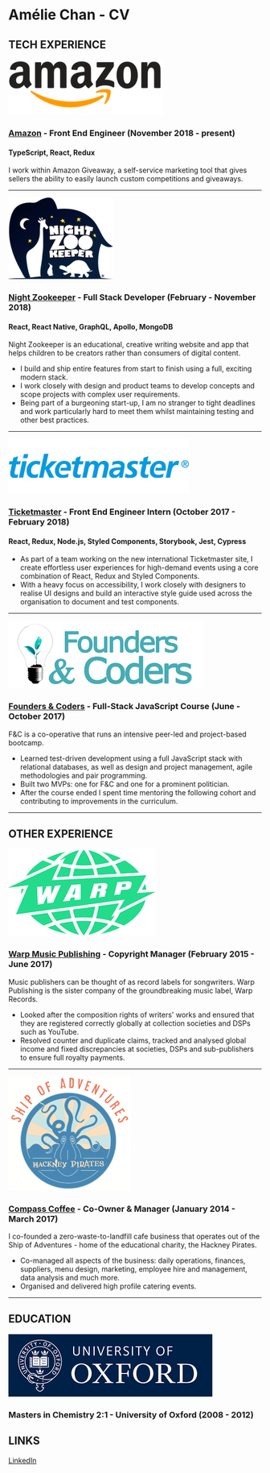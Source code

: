 # Amélie Chan - CV

## TECH EXPERIENCE

![](/images/amazon-logo.png?raw=true 'Amazon Logo')

### [Amazon](https://smile.amazon.co.uk/) - Front End Engineer (November 2018 - present)

#### TypeScript, React, Redux

I work within Amazon Giveaway, a self-service marketing tool that gives sellers the ability to easily launch custom competitions and giveaways.

---

![](/images/night-zoo-logo.png?raw=true 'Night Zookeeper Logo')

### [Night Zookeeper](https://www.nightzookeeper.com/) - Full Stack Developer (February - November 2018)

#### React, React Native, GraphQL, Apollo, MongoDB

Night Zookeeper is an educational, creative writing website and app that helps children to be creators rather than consumers of digital content.

- I build and ship entire features from start to finish using a full, exciting modern stack.
- I work closely with design and product teams to develop concepts and scope projects with complex user requirements.
- Being part of a burgeoning start-up, I am no stranger to tight deadlines and work particularly hard to meet them whilst maintaining testing and other best practices.

---

![](/images/tm-logo.png?raw=true 'Ticketmaster Logo')

### [Ticketmaster](https://www.ticketmaster.co.uk/) - Front End Engineer Intern (October 2017 - February 2018)

#### React, Redux, Node.js, Styled Components, Storybook, Jest, Cypress

- As part of a team working on the new international Ticketmaster site, I create effortless user experiences for high-demand events using a core combination of React, Redux and Styled Components.
- With a heavy focus on accessibility, I work closely with designers to realise UI designs and build an interactive style guide used across the organisation to document and test components.

---

![](/images/fac-logo.png?raw=true 'F&C Logo')

### [Founders & Coders](https://foundersandcoders.com/) - Full-Stack JavaScript Course (June - October 2017)

F&C is a co-operative that runs an intensive peer-led and project-based bootcamp.

- Learned test-driven development using a full JavaScript stack with relational databases, as well as design and project management, agile methodologies and pair programming.
- Built two MVPs: one for F&C and one for a prominent politician.
- After the course ended I spent time mentoring the following cohort and contributing to improvements in the curriculum.

---

## OTHER EXPERIENCE

![](/images/warp-logo.png?raw=true 'Warp Logo')

### [Warp Music Publishing](http://warppublishing.net/) - Copyright Manager (February 2015 - June 2017)

Music publishers can be thought of as record labels for songwriters. Warp Publishing is the sister company of the groundbreaking music label, Warp Records.

- Looked after the composition rights of writers' works and ensured that they are registered correctly globally at collection societies and DSPs such as YouTube.
- Resolved counter and duplicate claims, tracked and analysed global income and fixed discrepancies at societies, DSPs and sub-publishers to ensure full royalty payments.

---

![](/images/ship-logo.png?raw=true 'Ship Logo')

### [Compass Coffee](http://www.hackneypirates.org/cafe/) - Co-Owner & Manager (January 2014 - March 2017)

I co-founded a zero-waste-to-landfill cafe business that operates out of the Ship of Adventures - home of the educational charity, the Hackney Pirates.

- Co-managed all aspects of the business: daily operations, finances, suppliers, menu design, marketing, employee hire and management, data analysis and much more.
- Organised and delivered high profile catering events.

---

## EDUCATION

![](/images/oxford-logo.png?raw=true 'University of Oxford')

### Masters in Chemistry 2:1 - University of Oxford (2008 - 2012)

## LINKS

[LinkedIn](https://www.linkedin.com/in/am%C3%A9lie-chan-413aa77b/)
